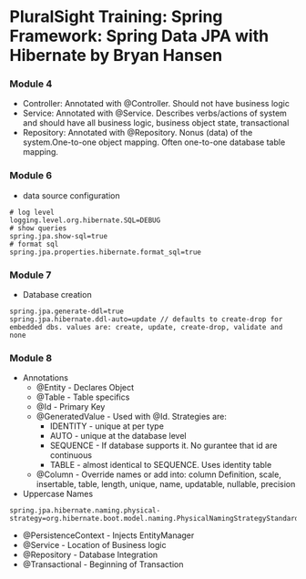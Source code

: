 # PluralSight Training: Spring Framework: Spring Data JPA with Hibernate by Bryan Hansen

### Module 4
* Controller: Annotated with @Controller. Should not have business logic
* Service: Annotated with @Service. Describes verbs/actions of system and should have all business logic, business object state, transactional
* Repository: Annotated with @Repository. Nonus (data) of the system.One-to-one object mapping. Often one-to-one database table mapping.

### Module 6
* data source configuration
```
# log level
logging.level.org.hibernate.SQL=DEBUG 
# show queries
spring.jpa.show-sql=true
# format sql
spring.jpa.properties.hibernate.format_sql=true
```
### Module 7
* Database creation
```
spring.jpa.generate-ddl=true
spring.jpa.hibernate.ddl-auto=update // defaults to create-drop for embedded dbs. values are: create, update, create-drop, validate and none
```
### Module 8
* Annotations
  * @Entity - Declares Object
  * @Table - Table specifics
  * @Id - Primary Key
  * @GeneratedValue - Used with @Id. Strategies are:
    * IDENTITY - unique at per type
    * AUTO - unique at the database level
    * SEQUENCE - If database supports it. No gurantee that id are continuous
    * TABLE - almost identical to SEQUENCE. Uses identity table
  * @Column - Override names or add into: column Definition, scale, insertable, table, length, unique, name, updatable, nullable, precision
* Uppercase Names
```
spring.jpa.hibernate.naming.physical-strategy=org.hibernate.boot.model.naming.PhysicalNamingStrategyStandardImpl
```
* @PersistenceContext - Injects EntityManager
* @Service - Location of Business logic
* @Repository - Database Integration
* @Transactional - Beginning of Transaction
